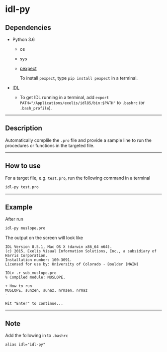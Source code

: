 # idl-py

## Dependencies

- Python 3.6
  - os
  - sys
  - [pexpect](https://pexpect.readthedocs.io/en/stable)

    To install `pexpect`, type `pip install pexpect` in a terminal.

- [IDL](http://www.harrisgeospatial.com/ProductsandTechnology/Software/IDL.aspx)
  - To get IDL running in a terminal, add `export PATH="/Applications/exelis/idl85/bin:$PATH"` to `.bashrc` (or `.bash_profile`).
---

## Description

Automatically complile the `.pro` file and provide a sample
line to run the procedures or functions in the targeted file.

---

## How to use

For a target file, e.g. `test.pro`, run the following command in a terminal

```bash
idl-py test.pro
```
---

## Example

After run
```bash
idl-py muslope.pro
```

The output on the screen will look like
```text
IDL Version 8.5.1, Mac OS X (darwin x86_64 m64).
(c) 2015, Exelis Visual Information Solutions, Inc., a subsidiary of Harris Corporation.
Installation number: 100-3091.
Licensed for use by: University of Colorado - Boulder (MAIN)

IDL> .r sub_muslope.pro
% Compiled module: MUSLOPE.

+ How to run
MUSLOPE, sunzen, sunaz, nrmzen, nrmaz
-

Hit "Enter" to continue...

```
---

## Note

Add the following in to `.bashrc`

```
alias idl="idl-py"
```
